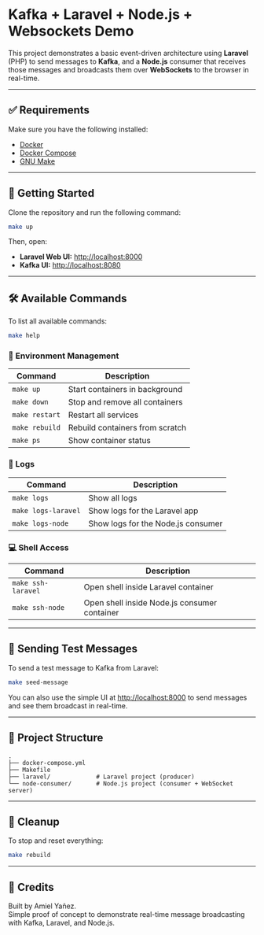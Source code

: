 # Kafka + Laravel + Node.js + Websockets Demo

This project demonstrates a basic event-driven architecture using **Laravel** (PHP) to send messages to **Kafka**, and a **Node.js** consumer that receives those messages and broadcasts them over **WebSockets** to the browser in real-time.

---

## ✅ Requirements

Make sure you have the following installed:

- [Docker](https://www.docker.com/)
- [Docker Compose](https://docs.docker.com/compose/)
- [GNU Make](https://www.gnu.org/software/make/)

---

## 🚀 Getting Started

Clone the repository and run the following command:

```bash
make up
```

Then, open:

- **Laravel Web UI:** [http://localhost:8000](http://localhost:8000)
- **Kafka UI:** [http://localhost:8080](http://localhost:8080)

---

## 🛠️ Available Commands

To list all available commands:

```bash
make help
```

### 🔧 Environment Management

| Command              | Description                                 |
|----------------------|---------------------------------------------|
| `make up`            | Start containers in background              |
| `make down`          | Stop and remove all containers              |
| `make restart`       | Restart all services                        |
| `make rebuild`       | Rebuild containers from scratch             |
| `make ps`            | Show container status                       |

### 📄 Logs

| Command              | Description                                 |
|----------------------|---------------------------------------------|
| `make logs`          | Show all logs                               |
| `make logs-laravel`  | Show logs for the Laravel app               |
| `make logs-node`     | Show logs for the Node.js consumer          |

### 💻 Shell Access

| Command              | Description                                 |
|----------------------|---------------------------------------------|
| `make ssh-laravel`   | Open shell inside Laravel container         |
| `make ssh-node`      | Open shell inside Node.js consumer container|

---

## 🧪 Sending Test Messages

To send a test message to Kafka from Laravel:

```bash
make seed-message
```

You can also use the simple UI at [http://localhost:8000](http://localhost:8000) to send messages and see them broadcast in real-time.

---

## 📂 Project Structure

```
.
├── docker-compose.yml
├── Makefile
├── laravel/             # Laravel project (producer)
└── node-consumer/       # Node.js project (consumer + WebSocket server)
```

---

## 🧼 Cleanup

To stop and reset everything:

```bash
make rebuild
```

---

## 🧠 Credits

Built by Amiel Yañez.  
Simple proof of concept to demonstrate real-time message broadcasting with Kafka, Laravel, and Node.js.